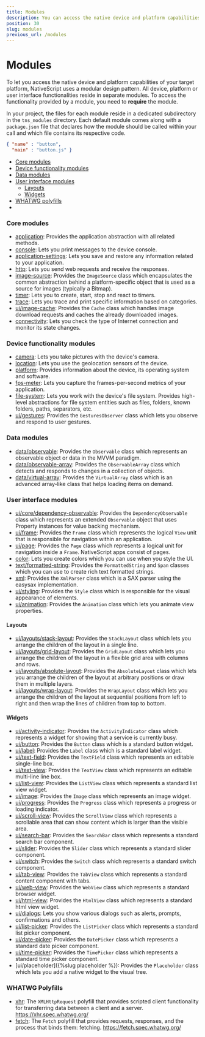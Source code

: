 ```yaml
---
title: Modules
description: You can access the native device and platform capabilities of your target platform with the help of the NativeScript modules.
position: 30
slug: modules
previous_url: /modules
---
```


# Modules

To let you access the native device and platform capabilities of your target platform, NativeScript uses a modular design pattern. All device, platform or user interface functionalities reside in separate modules. To access the functionality provided by a module, you need to **require** the module.

In your project, the files for each module reside in a dedicated subdirectory in the `tns_modules` directory. Each default module comes along with a `package.json` file that declares how the module should be called within your call and which file contains its respective code.

```JSON
{ "name" : "button",
  "main" : "button.js" }
``` 

* [Core modules](#core-modules)
* [Device functionality modules](#device-functionality-modules)
* [Data modules](#data-modules)
* [User interface modules](#user-interface-modules)
	* [Layouts](#layouts)
	* [Widgets](#widgets)
* [WHATWG polyfills](#whatwg-polyfills)
* 
### Core modules

+ [application]({{site.baseurl}}/ApiReference/application/HOW-TO.md): Provides the application abstraction with all related methods.
+ [console]({{site.baseurl}}/ApiReference/console/HOW-TO.md): Lets you print messages to the device console.
+ [application-settings]({{site.baseurl}}/ApiReference/application-settings/HOW-TO.md): Lets you save and restore any information related to your application.
+ [http]({{site.baseurl}}/ApiReference/http/HOW-TO.md): Lets you send web requests and receive the responses.
+ [image-source]({{site.baseurl}}/ApiReference/image-source/HOW-TO.md): Provides the `ImageSource` class which encapsulates the common abstraction behind a platform-specific object that is used as a source for images (typically a Bitmap).
+ [timer]({{site.baseurl}}/ApiReference/timer/HOW-TO.md): Lets you to create, start, stop and react to timers.
+ [trace]({{site.baseurl}}/ApiReference/trace/HOW-TO.md): Lets you trace and print specific information based on categories.
+ [ui/image-cache]({{site.baseurl}}/ApiReference/ui/image-cache/HOW-TO.md): Provides the `Cache` class which handles image download requests and caches the already downloaded images.
+ [connectivity]({{site.baseurl}}/ApiReference/connectivity/HOW-TO.md): Lets you check the type of Internet connection and monitor its state changes.

### Device functionality modules

+ [camera]({{site.baseurl}}/ApiReference/camera/HOW-TO.md): Lets you take pictures with the device's camera.
+ [location]({{site.baseurl}}/ApiReference/location/HOW-TO.md): Lets you use the geolocation sensors of the device.
+ [platform]({{site.baseurl}}/ApiReference/platform/HOW-TO.md): Provides information about the device, its operating system and software.
+ [fps-meter]({{site.baseurl}}/ApiReference/fps-meter/HOW-TO.md): Lets you capture the frames-per-second metrics of your application.
+ [file-system]({{site.baseurl}}/ApiReference/file-system/HOW-TO.md): Lets you work with the device's file system. Provides high-level abstractions for file system entities such as files, folders, known folders, paths, separators, etc.
+ [ui/gestures]({{site.baseurl}}/ApiReference/ui/gestures/HOW-TO.md): Provides the `GesturesObserver` class which lets you observe and respond to user gestures.

### Data modules

+ [data/observable]({{site.baseurl}}/ApiReference/data/observable/HOW-TO.md): Provides the `Observable` class which represents an observable object or data in the MVVM paradigm.
+ [data/observable-array]({{site.baseurl}}/ApiReference/data/observable-array/HOW-TO.md): Provides the `ObservableArray` class which detects and responds to changes in a collection of objects.
+ [data/virtual-array]({{site.baseurl}}/ApiReference/data/virtual-array/HOW-TO.md): Provides the `VirtualArray` class which is an advanced array-like class that helps loading items on demand.

### User interface modules

+ [ui/core/dependency-observable]({{site.baseurl}}/ApiReference/ui/core/dependency-observable/HOW-TO.md): Provides the `DependencyObservable` class which represents an extended `Observable` object that uses Property instances for value backing mechanism.
+ [ui/frame]({{site.baseurl}}/ApiReference/ui/frame/HOW-TO.md): Provides the `Frame` class which represents the logical `View` unit that is responsible for navigation within an application.
+ [ui/page]({{site.baseurl}}/ApiReference/ui/page/HOW-TO.md): Provides the `Page` class which represents a logical unit for navigation inside a `Frame`. NativeScript apps consist of pages.
+ [color]({{site.baseurl}}/ApiReference/color/HOW-TO.md): Lets you create colors which you can use when you style the UI.
+ [text/formatted-string]({{site.baseurl}}/ApiReference/text/formatted-string/HOW-TO.md): Provides the `FormattedString` and `Span` classes which you can use to create rich text formatted strings.
+ [xml]({{site.baseurl}}/ApiReference/xml/HOW-TO.md): Provides the `XmlParser` class which is a SAX parser using the easysax implementation.
+ [ui/styling]({{site.baseurl}}/ApiReference/ui/styling/HOW-TO.md): Provides the `Style` class which is responsible for the visual appearance of elements.
+ [ui/animation]({{site.baseurl}}/ApiReference/ui/animation/HOW-TO.md): Provides the `Animation` class which lets you animate view properties.


#### Layouts

+ [ui/layouts/stack-layout]({{site.baseurl}}/ApiReference/ui/layouts/stack-layout/HOW-TO.md): Provides the `StackLayout` class which lets you arrange the children of the layout in a single line.
+ [ui/layouts/grid-layout]({{site.baseurl}}/ApiReference/ui/layouts/grid-layout/HOW-TO.md): Provides the `GridLayout` class which lets you arrange the children of the layout in a flexible grid area with columns and rows.
+ [ui/layouts/absolute-layout]({{site.baseurl}}/ApiReference/ui/layouts/absolute-layout/HOW-TO.md): Provides the `AbsoluteLayout` class which lets you arrange the children of the layout at arbitrary positions or draw them in multiple layers.
+ [ui/layouts/wrap-layout]({{site.baseurl}}/ApiReference/ui/layouts/wrap-layout/HOW-TO.md): Provides the `WrapLayout` class which lets you arrange the children of the layout at sequential positions from left to right and then wrap the lines of children from top to bottom.

#### Widgets

+ [ui/activity-indicator]({{site.baseurl}}/ApiReference/ui/activity-indicator/HOW-TO.md): Provides the `ActivityIndicator` class which represents a widget for showing that a service is currently busy.
+ [ui/button]({{site.baseurl}}/ApiReference/ui/button/HOW-TO.md): Provides the `Button` class which is a standard button widget.
+ [ui/label]({{site.baseurl}}/ApiReference/ui/label/HOW-TO.md): Provides the `Label` class which is a standard label widget.
+ [ui/text-field]({{site.baseurl}}/ApiReference/ui/text-field/HOW-TO.md): Provides the `TextField` class which represents an editable single-line box.
+ [ui/text-view]({{site.baseurl}}/ApiReference/ui/text-view/HOW-TO.md): Provides the `TextView` class which represents an editable multi-line line box.
+ [ui/list-view]({{site.baseurl}}/ApiReference/ui/list-view/HOW-TO.md): Provides the `ListView` class which represents a standard list view widget.
+ [ui/image]({{site.baseurl}}/ApiReference/ui/image/HOW-TO.md): Provides the `Image` class which represents an image widget.
+ [ui/progress]({{site.baseurl}}/ApiReference/ui/progress/HOW-TO.md): Provides the `Progress` class which represents a progress or loading indicator.
+ [ui/scroll-view]({{site.baseurl}}/ApiReference/ui/scroll-view/HOW-TO.md): Provides the `ScrollView` class which represents a scrollable area that can show content which is larger than the visible area.
+ [ui/search-bar]({{site.baseurl}}/ApiReference/ui/search-bar/HOW-TO.md): Provides the `SearchBar` class which represents a standard search bar component.
+ [ui/slider]({{site.baseurl}}/ApiReference/ui/slider/HOW-TO.md): Provides the `Slider` class which represents a standard slider component.
+ [ui/switch]({{site.baseurl}}/ApiReference/ui/switch/HOW-TO.md): Provides the `Switch` class which represents a standard switch component.
+ [ui/tab-view]({{site.baseurl}}/ApiReference/ui/tab-view/HOW-TO.md): Provides the `TabView` class which represents a standard content component with tabs.
+ [ui/web-view]({{site.baseurl}}/ApiReference/ui/web-view/HOW-TO.md): Provides the `WebView` class which represents a standard browser widget.
+ [ui/html-view]({{site.baseurl}}/ApiReference/ui/html-view/HOW-TO.md): Provides the `HtmlView` class which represents a standard html view widget.
+ [ui/dialogs]({{site.baseurl}}/ApiReference/ui/dialogs/HOW-TO.md): Lets you show various dialogs such as alerts, prompts, confirmations and others.
+ [ui/list-picker]({{site.baseurl}}/ApiReference/ui/list-picker/HOW-TO.md): Provides the `ListPicker` class which represents a standard list picker component.
+ [ui/date-picker]({{site.baseurl}}/ApiReference/ui/date-picker/HOW-TO.md): Provides the `DatePicker` class which represents a standard date picker component.
+ [ui/time-picker]({{site.baseurl}}/ApiReference/ui/time-picker/HOW-TO.md): Provides the `TimePicker` class which represents a standard time picker component.
+ [ui/placeholder]({%slug placeholder %}): Provides the `Placeholder` class which lets you add a native widget to the visual tree.

### WHATWG Polyfills

+ [xhr]({{site.baseurl}}/ApiReference/xhr/HOW-TO.md): The `XMLHttpRequest` polyfill that provides scripted client functionality for transferring data between a client and a server. https://xhr.spec.whatwg.org/
+ [fetch]({{site.baseurl}}/ApiReference/fetch/HOW-TO.md): The `Fetch` polyfill that provides requests, responses, and the process that binds them: fetching. https://fetch.spec.whatwg.org/
